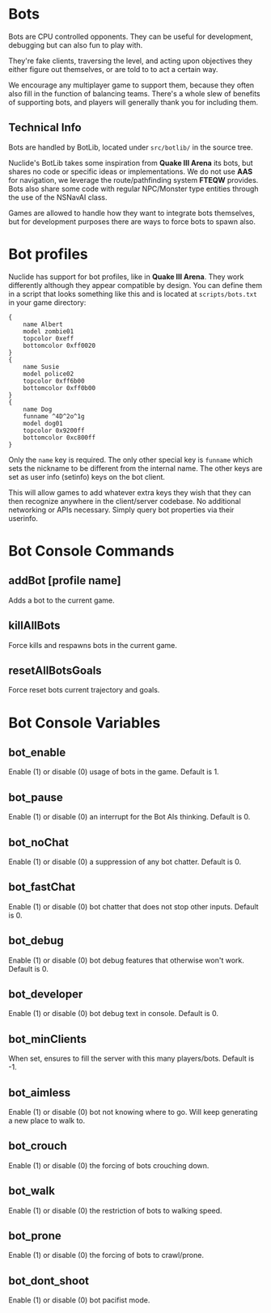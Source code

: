 # Bots

Bots are CPU controlled opponents. They can be useful for development, debugging but can also fun to play with.

They're fake clients, traversing the level, and acting upon objectives they either figure out themselves, or are told to to act a certain way.

We encourage any multiplayer game to support them, because they often also fill in the function of balancing teams. There's a whole slew of benefits of supporting bots, and players will generally thank you for including them.

## Technical Info

Bots are handled by BotLib, located under `src/botlib/` in the source tree.

Nuclide's BotLib takes some inspiration from **Quake III Arena** its bots, but shares no code or specific ideas or implementations. We do not use **AAS** for navigation, we leverage the route/pathfinding system **FTEQW** provides. Bots also share some code with regular NPC/Monster type entities through the use of the NSNavAI class.

Games are allowed to handle how they want to integrate bots themselves, but for development purposes there are ways to force bots to spawn also.

# Bot profiles

Nuclide has support for bot profiles, like in **Quake III Arena**. They work differently although they appear compatible by design. You can define them in a script that looks something like this and is located at `scripts/bots.txt` in your game directory:

```
{
	name Albert
	model zombie01
	topcolor 0xeff
	bottomcolor 0xff0020
}
{
	name Susie
	model police02
	topcolor 0xff6b00
	bottomcolor 0xff0b00
}
{
	name Dog
	funname ^4D^2o^1g
	model dog01
	topcolor 0x9200ff
	bottomcolor 0xc800ff
}
```

Only the `name` key is required. The only other special key is `funname` which sets the nickname to be different from the internal name. The other keys are set as user info (setinfo) keys on the bot client.

This will allow games to add whatever extra keys they wish that they can then recognize anywhere in the client/server codebase. No additional networking or APIs necessary. Simply query bot properties via their userinfo.

# Bot Console Commands

## addBot [profile name]

Adds a bot to the current game.

## killAllBots

Force kills and respawns bots in the current game.

## resetAllBotsGoals

Force reset bots current trajectory and goals.

# Bot Console Variables

## bot_enable
Enable (1) or disable (0) usage of bots in the game. Default is 1.

## bot_pause
Enable (1) or disable (0) an interrupt for the Bot AIs thinking. Default is 0.

## bot_noChat
Enable (1) or disable (0) a suppression of any bot chatter. Default is 0.

## bot_fastChat
Enable (1) or disable (0) bot chatter that does not stop other inputs. Default is 0.

## bot_debug
Enable (1) or disable (0) bot debug features that otherwise won't work. Default is 0.

## bot_developer
Enable (1) or disable (0) bot debug text in console. Default is 0.

## bot_minClients
When set, ensures to fill the server with this many players/bots. Default is -1.

## bot_aimless
Enable (1) or disable (0) bot not knowing where to go. Will keep generating a new place to walk to.

## bot_crouch
Enable (1) or disable (0) the forcing of bots crouching down.

## bot_walk
Enable (1) or disable (0) the restriction of bots to walking speed.

## bot_prone
Enable (1) or disable (0) the forcing of bots to crawl/prone.

## bot_dont_shoot
Enable (1) or disable (0) bot pacifist mode.
